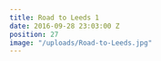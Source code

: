 ```yaml
---
title: Road to Leeds 1
date: 2016-09-28 23:03:00 Z
position: 27
image: "/uploads/Road-to-Leeds.jpg"
---
```


